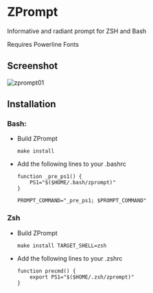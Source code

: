 # ZPrompt

Informative and radiant prompt for ZSH and Bash

Requires Powerline Fonts

## Screenshot

![zprompt01](https://cloud.githubusercontent.com/assets/1478966/20607964/a588403a-b285-11e6-94c5-de8d6357455a.png)

## Installation

### Bash:

- Build ZPrompt
	```
	make install
	```

- Add the following lines to your .bashrc
	```
	function _pre_ps1() {
		PS1="$($HOME/.bash/zprompt)"
	}

	PROMPT_COMMAND="_pre_ps1; $PROMPT_COMMAND"
	```

### Zsh

- Build ZPrompt
	```
	make install TARGET_SHELL=zsh
	```

- Add the following lines to your .zshrc
	```
	function precmd() {
		export PS1="$($HOME/.zsh/zprompt)"
	}
	```

